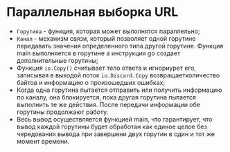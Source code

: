 # Параллельная выборка URL
* `Горутина` - функция, которая может выполнятся параллельно;
* `Канал` - механизм связи, который позволяет одной горутине передавать значения определенного типа другой горутине. Функция main выполняется в горутине а инструкция go создает дополнительные горутины;
* Функция `io.Copy()` считывает тело ответа  и игнориурет его, записывая в выходой поток `io.Discard`.
`Copy` возвращаетколичество байтов и информацию о произошедших ошибках;
* Когда одна горутина пытается отправить или получить информацию по каналу, она блокируется, пока другая горутина пытается выполнить те же действия. После передачи информации обе горутины продолжают работу.
* Весь вывод осуществляется функцией main, что гарантирует, что вывод каждой горутины будет обработан как единое целое без чередования вывода при завершени двух горутин в один и тот же момент времени. 